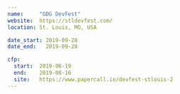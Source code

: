 ```yaml
---
name:     "GDG DevFest"
website:  https://stldevfest.com/
location: St. Louis, MO, USA

date_start: 2019-09-28
date_end:   2019-09-28

cfp:
  start:  2019-06-19
  end:    2019-08-16
  site:   https://www.papercall.io/devfest-stlouis-2
---
```

